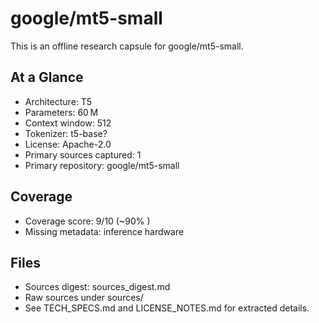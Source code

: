 # google/mt5-small

This is an offline research capsule for google/mt5-small.

## At a Glance
- Architecture: T5
- Parameters: 60 M
- Context window: 512
- Tokenizer: t5-base?
- License: Apache-2.0
- Primary sources captured: 1
- Primary repository: google/mt5-small

## Coverage

- Coverage score: 9/10 (~90% )
- Missing metadata: inference hardware

## Files
- Sources digest: sources_digest.md
- Raw sources under sources/
- See TECH_SPECS.md and LICENSE_NOTES.md for extracted details.